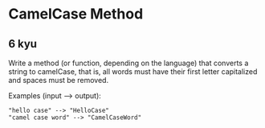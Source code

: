 # CamelCase Method
## 6 kyu

Write a method (or function, depending on the language) that converts a string to camelCase, that is, all words must have their first letter capitalized and spaces must be removed.

Examples (input --> output):

```
"hello case" --> "HelloCase"
"camel case word" --> "CamelCaseWord"
```



